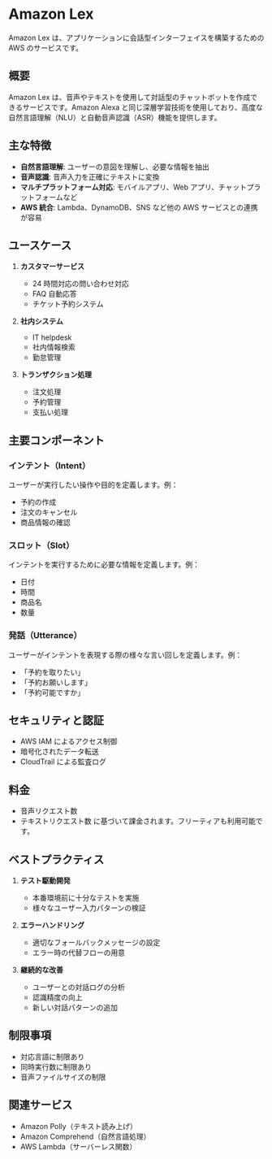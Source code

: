 # Amazon Lex

Amazon Lex は、アプリケーションに会話型インターフェイスを構築するための AWS のサービスです。

## 概要

Amazon Lex は、音声やテキストを使用して対話型のチャットボットを作成できるサービスです。Amazon Alexa と同じ深層学習技術を使用しており、高度な自然言語理解（NLU）と自動音声認識（ASR）機能を提供します。

## 主な特徴

- **自然言語理解**: ユーザーの意図を理解し、必要な情報を抽出
- **音声認識**: 音声入力を正確にテキストに変換
- **マルチプラットフォーム対応**: モバイルアプリ、Web アプリ、チャットプラットフォームなど
- **AWS 統合**: Lambda、DynamoDB、SNS など他の AWS サービスとの連携が容易

## ユースケース

1. **カスタマーサービス**

   - 24 時間対応の問い合わせ対応
   - FAQ 自動応答
   - チケット予約システム

2. **社内システム**

   - IT helpdesk
   - 社内情報検索
   - 勤怠管理

3. **トランザクション処理**
   - 注文処理
   - 予約管理
   - 支払い処理

## 主要コンポーネント

### インテント（Intent）

ユーザーが実行したい操作や目的を定義します。例：

- 予約の作成
- 注文のキャンセル
- 商品情報の確認

### スロット（Slot）

インテントを実行するために必要な情報を定義します。例：

- 日付
- 時間
- 商品名
- 数量

### 発話（Utterance）

ユーザーがインテントを表現する際の様々な言い回しを定義します。例：

- 「予約を取りたい」
- 「予約お願いします」
- 「予約可能ですか」

## セキュリティと認証

- AWS IAM によるアクセス制御
- 暗号化されたデータ転送
- CloudTrail による監査ログ

## 料金

- 音声リクエスト数
- テキストリクエスト数
  に基づいて課金されます。フリーティアも利用可能です。

## ベストプラクティス

1. **テスト駆動開発**

   - 本番環境前に十分なテストを実施
   - 様々なユーザー入力パターンの検証

2. **エラーハンドリング**

   - 適切なフォールバックメッセージの設定
   - エラー時の代替フローの用意

3. **継続的な改善**
   - ユーザーとの対話ログの分析
   - 認識精度の向上
   - 新しい対話パターンの追加

## 制限事項

- 対応言語に制限あり
- 同時実行数に制限あり
- 音声ファイルサイズの制限

## 関連サービス

- Amazon Polly（テキスト読み上げ）
- Amazon Comprehend（自然言語処理）
- AWS Lambda（サーバーレス関数）
